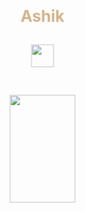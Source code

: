 
<div align="center">
  <h1 style="color: #D2B48C; margin: 0;">Ashik</h1>
</div>
<br>
<div align="center" style="margin: 1rem 0;">
  <img src="https://skillicons.dev/icons?i=js,dart,java,react,flutter,tailwind,vscode,git,linux,fedora" height="40" />
</div>

<!---### 📊 Stats--->
<br>
<div align="center" style="display: flex; justify-content: center; gap: 1rem; flex-wrap: wrap; margin: 1rem 0;">
  <img 
    src="https://github-readme-stats.vercel.app/api?username=ashik-maybe&show_icons=true&theme=transparent&border_color=D2B48C&bg_color=0D1117&text_color=FFFFFF&icon_color=D2B48C&height=190" 
    width="48%" 
    height="190" 
    style="border-radius: 8px;"
  />
</div>
